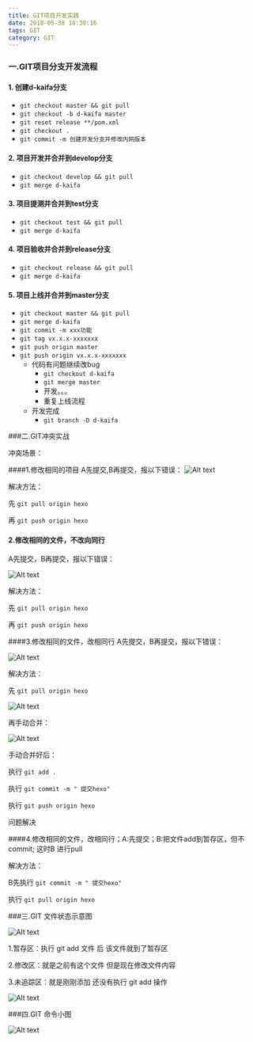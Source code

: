 ```yaml
---
title: GIT项目开发实践
date: 2018-05-38 18:30:16
tags: GIT
category: GIT
---
```

### 一.GIT项目分支开发流程
#### 1. 创建d-kaifa分支
* `git checkout master && git pull`
* `git checkout -b d-kaifa master`
* `git reset release **/pom.xml`
* `git checkout .`
* `git commit -m 创建开发分支并修改内网版本`

#### 2. 项目开发并合并到develop分支

* `git checkout develop && git pull`
* `git merge d-kaifa`

#### 3. 项目提测并合并到test分支

* `git checkout test && git pull`
* `git merge d-kaifa`

#### 4. 项目验收并合并到release分支

* `git checkout release && git pull`
* `git merge d-kaifa`


#### 5. 项目上线并合并到master分支

* `git checkout master && git pull`
* `git merge d-kaifa `
* `git commit -m xxx功能`
* `git tag vx.x.x-xxxxxxx`
* `git push origin master`
* `git push origin vx.x.x-xxxxxxx`
    * 代码有问题继续改bug
        * `git checkout d-kaifa`
        * `git merge master`
        * 开发。。。
        * 重复上线流程
    * 开发完成
        * `git branch -D d-kaifa`




###二.GIT冲突实战

冲突场景：

####1.修改相同的项目
A先提交,B再提交，报以下错误：
![Alt text](push-conflict.png)

解决方法：

先   `git pull origin hexo`

再   `git push origin hexo`

#### 2.修改相同的文件，不改向同行

A先提交，B再提交，报以下错误：

![Alt text](push-conflict2.png)

解决方法：

先   `git pull origin hexo`

再   `git push origin hexo`

####3.修改相同的文件，改相同行
A先提交，B再提交，报以下错误：

![Alt text](push-conflict3.png)

解决方法：

先    `git pull origin hexo`

![Alt text](push-conflict4.png)

再手动合并：

![Alt text](push-conflict5.png)

手动合并好后：

执行   `git add .`

执行   `git commit -m " 提交hexo"`

执行   `git push origin hexo`

问题解决

####4.修改相同的文件，改相同行；A:先提交；B:把文件add到暂存区，但不commit; 这时B 进行pull

解决方法：

B先执行   `git commit -m " 提交hexo"`

执行   `git pull origin hexo`

###三.GIT 文件状态示意图

![Alt text](git-status.png)

1.暂存区：执行 git add 文件 后 该文件就到了暂存区

2.修改区：就是之前有这个文件 但是现在修改文件内容

3.未追踪区：就是刚刚添加  还没有执行 git add 操作

![Alt text](git-status2.png)

###四.GIT 命令小图

![Alt text](git-quantu.png)

